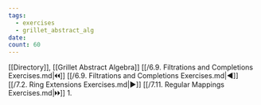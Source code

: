 ```yaml
---
tags:
  - exercises
  - grillet_abstract_alg
date:
count: 60
---
```

[[Directory]], [[Grillet Abstract Algebra]]
[[/6.9. Filtrations and Completions Exercises.md|🞀🞀]] [[/6.9. Filtrations and Completions Exercises.md|◀]] [[/7.2. Ring Extensions Exercises.md|▶]] [[/7.11. Regular Mappings Exercises.md|🞂🞂]]
1. 